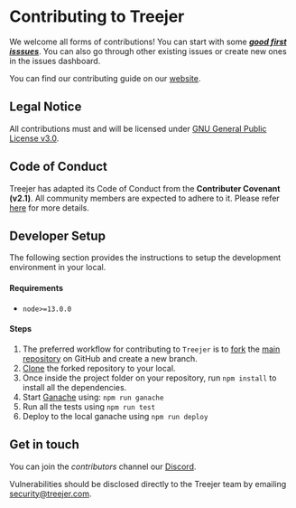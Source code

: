 # Contributing to Treejer

We welcome all forms of contributions! You can start with some [_**good first isssues**_](https://github.com/treejer/contract/contribute). You can also go through other existing issues or create new ones in the issues dashboard.

You can find our contributing guide on our [website](https://docs.treejer.com/contribution-guideline).

## Legal Notice

All contributions must and will be licensed under [GNU General Public License v3.0](https://github.com/treejer/contract/blob/main/LICENSE).

## Code of Conduct

Treejer has adapted its Code of Conduct from the **Contributer Covenant (v2.1)**. All community members are expected to adhere to it. Please refer [here](https://docs.treejer.com/project-charter#da-contributor-covenant-code-of-conduct) for more details.

## Developer Setup

The following section provides the instructions to setup the development environment in your local. 

#### Requirements

- `node>=13.0.0`

#### Steps

1. The preferred workflow for contributing to `Treejer` is to [fork](https://docs.github.com/en/get-started/quickstart/fork-a-repo) the [main repository](https://github.com/treejer/contract/) on GitHub and create a new branch.
2. [Clone](https://docs.github.com/en/get-started/quickstart/fork-a-repo) the forked repository to your local.
3. Once inside the project folder on your repository, run `npm install` to install all the dependencies.
4. Start [Ganache](https://trufflesuite.com/ganache/) using: `npm run ganache`
5. Run all the tests using `npm run test`
6. Deploy to the local ganache using `npm run deploy`


## Get in touch

You can join the *contributors* channel our [Discord](https://discord.gg/8WuVd2ERC2).

Vulnerabilities should be disclosed directly to the Treejer team by emailing security@treejer.com.